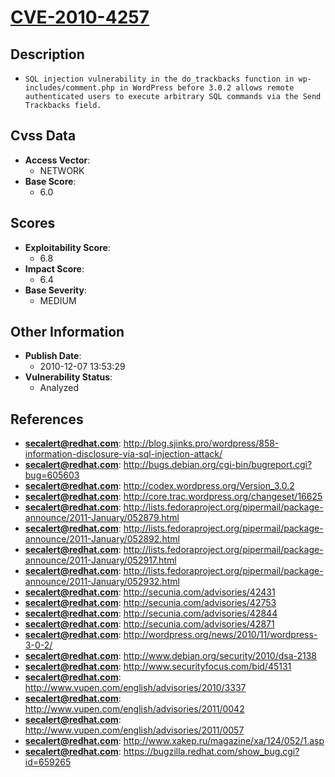 
# [CVE-2010-4257](http://blog.sjinks.pro/wordpress/858-information-disclosure-via-sql-injection-attack/)

## Description

- `SQL injection vulnerability in the do_trackbacks function in wp-includes/comment.php in WordPress before 3.0.2 allows remote authenticated users to execute arbitrary SQL commands via the Send Trackbacks field.`

## Cvss Data

- **Access Vector**:
  - NETWORK
- **Base Score**:
  - 6.0

## Scores

- **Exploitability Score**:
  - 6.8
- **Impact Score**:
  - 6.4
- **Base Severity**:
  - MEDIUM

## Other Information

- **Publish Date**:
  - 2010-12-07 13:53:29
- **Vulnerability Status**:
  - Analyzed

## References

- **secalert@redhat.com**: http://blog.sjinks.pro/wordpress/858-information-disclosure-via-sql-injection-attack/
- **secalert@redhat.com**: http://bugs.debian.org/cgi-bin/bugreport.cgi?bug=605603
- **secalert@redhat.com**: http://codex.wordpress.org/Version_3.0.2
- **secalert@redhat.com**: http://core.trac.wordpress.org/changeset/16625
- **secalert@redhat.com**: http://lists.fedoraproject.org/pipermail/package-announce/2011-January/052879.html
- **secalert@redhat.com**: http://lists.fedoraproject.org/pipermail/package-announce/2011-January/052892.html
- **secalert@redhat.com**: http://lists.fedoraproject.org/pipermail/package-announce/2011-January/052917.html
- **secalert@redhat.com**: http://lists.fedoraproject.org/pipermail/package-announce/2011-January/052932.html
- **secalert@redhat.com**: http://secunia.com/advisories/42431
- **secalert@redhat.com**: http://secunia.com/advisories/42753
- **secalert@redhat.com**: http://secunia.com/advisories/42844
- **secalert@redhat.com**: http://secunia.com/advisories/42871
- **secalert@redhat.com**: http://wordpress.org/news/2010/11/wordpress-3-0-2/
- **secalert@redhat.com**: http://www.debian.org/security/2010/dsa-2138
- **secalert@redhat.com**: http://www.securityfocus.com/bid/45131
- **secalert@redhat.com**: http://www.vupen.com/english/advisories/2010/3337
- **secalert@redhat.com**: http://www.vupen.com/english/advisories/2011/0042
- **secalert@redhat.com**: http://www.vupen.com/english/advisories/2011/0057
- **secalert@redhat.com**: http://www.xakep.ru/magazine/xa/124/052/1.asp
- **secalert@redhat.com**: https://bugzilla.redhat.com/show_bug.cgi?id=659265
